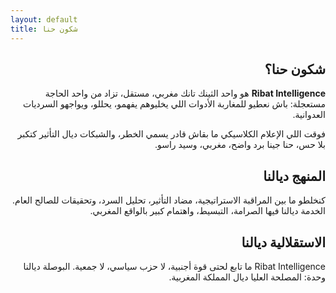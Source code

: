 ```yaml
---
layout: default
title: شكون حنا
---
```


<section class="section" dir="rtl">
  <h2>شكون حنا؟</h2>
  <p><strong>Ribat Intelligence</strong> هو واحد الثينك تانك مغربي، مستقل، تزاد من واحد الحاجة مستعجلة: باش نعطيو للمغاربة الأدوات اللي يخليوهم يفهمو، يحللو، ويواجهو السرديات العدوانية.</p>
  <p>فوقت اللي الإعلام الكلاسيكي ما بقاش قادر يسمي الخطر، والشبكات ديال التأثير كتكبر بلا حس، حنا جينا برد واضح، مغربي، وسيد راسو.</p>
</section>

<section class="section" dir="rtl">
  <h2>المنهج ديالنا</h2>
  <p>كنخلطو ما بين المراقبة الاستراتيجية، مضاد التأثير، تحليل السرد، وتحقيقات للصالح العام. الخدمة ديالنا فيها الصرامة، التبسيط، واهتمام كبير بالواقع المغربي.</p>
</section>

<section class="section" dir="rtl">
  <h2>الاستقلالية ديالنا</h2>
  <p>Ribat Intelligence ما تابع لحتى قوة أجنبية، لا حزب سياسي، لا جمعية. البوصلة ديالنا وحدة: المصلحة العليا ديال المملكة المغربية.</p>
</section>

